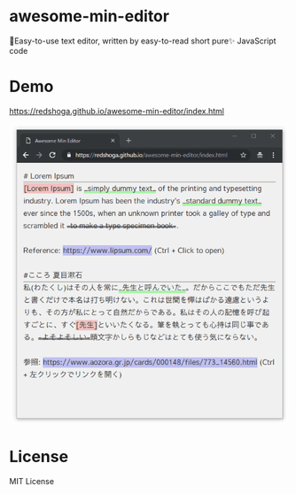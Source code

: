 # awesome-min-editor
📝Easy-to-use text editor, written by easy-to-read short pure✨ JavaScript code

# Demo
https://redshoga.github.io/awesome-min-editor/index.html

![demo image](https://raw.githubusercontent.com/redshoga/awesome-min-editor/images/demo.gif)

# License
MIT License
